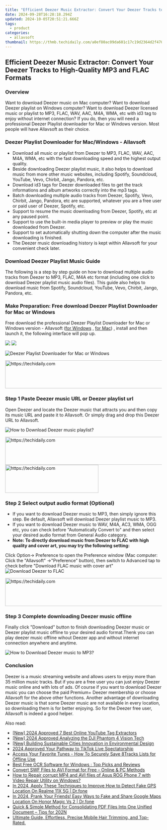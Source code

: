 ```yaml
---
title: "Efficient Deezer Music Extractor: Convert Your Deezer Tracks to High-Quality MP3 and FLAC Formats"
date: 2024-09-28T16:28:18.294Z
updated: 2024-10-05T20:51:21.666Z
tags:
  - product
categories:
  - allavsoft
thumbnail: https://thmb.techidaily.com/a0ef80ac09da601c17c19d2364d2f47007347e6d23f758e0b8878fbb663f8a91.jpg
---
```


## Efficient Deezer Music Extractor: Convert Your Deezer Tracks to High-Quality MP3 and FLAC Formats

### Overview

Want to download Deezer music on Mac computer? Want to download Deezer playlist on Windows computer? Want to download Deezer licensed music or playlist to MP3, FLAC, WAV, AAC, M4A, WMA, etc with id3 tag to enjoy without internet connection? If you do, then you will need a professional Deezer Playlist downloader for Mac or Windows version. Most people will have Allavsoft as their choice.

### Deezer Playlist Downloader for Mac/Windows - Allavsoft

* Download all music or playlist from Deezer to MP3, FLAC, WAV, AAC, M4A, WMA, etc with the fast downloading speed and the highest output quality.
* Beside downloading Deezer playlist music, it also helps to download music from more other music websites, including Spotify, Soundcloud, YouTube, Vevo, Chirbit, Jango, Pandora, etc.
* Download id3 tags for Deezer downloaded files to get the track informations and album artworks correctly into the mp3 tags.
* Batch downloading multiple audio tracks from Deezer, Spotify, Vevo, Chirbit, Jango, Pandora, etc are supported, whatever you are a free user or paid user of Deezer, Spotify, etc.
* Support to resume the music downloading from Deezer, Spotify, etc at any paused point.
* Support to use the built-in media player to preview or play the music downloaded from Deezer.
* Support to set automatically shutting down the computer after the music downloading is finished.
* The Deezer music downloading history is kept within Allavsoft for your convenient check later.

### Download Deezer Playlist Music Guide

The following is a step by step guide on how to download multiple audio tracks from Deezer to MP3, FLAC, M4A etc format (including one click to download Deezer playlist music audio files). This guide also helps to download music from Spotify, Soundcloud, YouTube, Vevo, Chirbit, Jango, Pandora, etc.

### Make Preparation: Free download Deezer Playlist Downloader for Mac or Windows

Free download the professional Deezer Playlist Downloader for Mac or Windows version - Allavsoft ([for Windows](https://tools.techidaily.com/allavsoft/products/) , [for Mac](https://tools.techidaily.com/allavsoft/products/)) , install and then launch it, the following interface will pop up.

[![](https://www.allavsoft.com/how-to/../images/how-to/free-download-win.jpg)](https://tools.techidaily.com/allavsoft/products/) [![](https://www.allavsoft.com/how-to/../images/how-to/free-download-mac.jpg)](https://tools.techidaily.com/allavsoft/products/)

![Deezer Playlist Downloader for Mac or Windows](https://www.allavsoft.com/how-to/../images/allavsoft/screen-shot-600.jpg)

<!-- affiliate ads begin -->
<a href="https://appsumo.8odi.net/c/5597632/2132160/7443" target="_top" id="2132160">
  <img src="//a.impactradius-go.com/display-ad/7443-2132160" border="0" alt="https://techidaily.com" width="600" height="90"/>
</a>
<img height="0" width="0" src="https://appsumo.8odi.net/i/5597632/2132160/7443" style="position:absolute;visibility:hidden;" border="0" />
<!-- affiliate ads end -->

### Step 1 Paste Deezer music URL or Deezer playlist url

Open Deezer and locate the Deezer music that attracts you and then copy its music URL and paste it to Allavsoft. Or simply drag and drop this Deezer URL to Allavsoft.

![How to Download Deezer music playlist?](https://www.allavsoft.com/how-to/../images/how-to/download-rtmp-video/download-rtmp-video.jpg)

<!-- affiliate ads begin -->
<a href="https://appsumo.8odi.net/c/5597632/2123749/7443" target="_top" id="2123749">
  <img src="//a.impactradius-go.com/display-ad/7443-2123749" border="0" alt="https://techidaily.com" width="728" height="90"/>
</a>
<img height="0" width="0" src="https://appsumo.8odi.net/i/5597632/2123749/7443" style="position:absolute;visibility:hidden;" border="0" />
<!-- affiliate ads end -->

<!-- affiliate ads begin -->
<a href="https://aligracehair.sjv.io/c/5597632/2047361/19272" target="_top" id="2047361">
  <img src="//a.impactradius-go.com/display-ad/19272-2047361" border="0" alt="https://techidaily.com" width="300" height="90"/>
</a>
<img height="0" width="0" src="https://aligracehair.sjv.io/i/5597632/2047361/19272" style="position:absolute;visibility:hidden;" border="0" />
<!-- affiliate ads end -->

### Step 2 Select output audio format (Optional)

* If you want to download Deezer music to MP3, then simply ignore this step. Be default, Allavsoft will download Deezer playlist music to MP3.
* If you want to download Deezer music to WAV, M4A, AC3, WMA, OGG etc, you can check before "Automatically Convert to" and then select your desired audio format from General Audio category.
* **Note: To directly download music from Deezer to FLAC with high quality and cover art, you may try the following setting:**

Click Option-> Preference to open the Preference window (Mac computer: Click the "Allavsoft" ->"Preference" button), then switch to Advanced tap to check before "Download FLAC music with cover art" ![Download Deezer to FLAC](https://www.allavsoft.com/how-to/../images/how-to/spotify-to-mp3/spotify-to-flac.jpg)

<!-- affiliate ads begin -->
<a href="https://aligracehair.sjv.io/c/5597632/1934188/19272" target="_top" id="1934188">
  <img src="//a.impactradius-go.com/display-ad/19272-1934188" border="0" alt="https://techidaily.com" width="728" height="90"/>
</a>
<img height="0" width="0" src="https://aligracehair.sjv.io/i/5597632/1934188/19272" style="position:absolute;visibility:hidden;" border="0" />
<!-- affiliate ads end -->

### Step 3 Complete downloading Deezer music offline

Finally click "Download" button to finish downloading Deezer music or Deezer playlist music offline to your desired audio format.Thenk you can play deezer music offline wihout Deezer app and without internet connection anywhere and anytime.

![How to Download Deezer music to MP3?](https://www.allavsoft.com/how-to/../images/how-to/download-deezer-music-to-mp3.jpg)

### Conclusion

Deezer is a music streaming website and allows users to enjoy more than 35 million music tracks. But if you are a free user you can just enjoy Deezer music online and with lots of ads. Of course if you want to download Deezer music you can choose the paid Premium+ Deezer membership or choose Allavsoft for the above other functions. Another advantage of downloading Deezer music is that some Deezer music are not available in every location, so downloading them is for better enjoying. So for the Deezer free user, Allavsoft is indeed a good helper.

<ins class="adsbygoogle"
     style="display:block"
     data-ad-format="autorelaxed"
     data-ad-client="ca-pub-7571918770474297"
     data-ad-slot="1223367746"></ins>

<ins class="adsbygoogle"
     style="display:block"
     data-ad-client="ca-pub-7571918770474297"
     data-ad-slot="8358498916"
     data-ad-format="auto"
     data-full-width-responsive="true"></ins>

<span class="atpl-alsoreadstyle">Also read:</span>
<div><ul>
<li><a href="https://facebook-record-videos.techidaily.com/new-2024-approved-7-best-online-youtube-tag-extractors/"><u>[New] 2024 Approved 7 Best Online YouTube Tag Extractors</u></a></li>
<li><a href="https://fox-blue.techidaily.com/new-2024-approved-analyzing-the-dji-phantom-4-vision-tech/"><u>[New] 2024 Approved Analyzing the DJI Phantom 4 Vision Tech</u></a></li>
<li><a href="https://youtube-data.techidaily.com/uilding-sustainable-cities-innovation-in-environmental-design/"><u>[New] Building Sustainable Cities Innovation in Environmental Design</u></a></li>
<li><a href="https://tiktok-video-files.techidaily.com/2024-approved-your-pathway-to-tiktok-live-spectatorship/"><u>2024 Approved Your Pathway to TikTok Live Spectatorship</u></a></li>
<li><a href="https://win-webster.techidaily.com/access-your-favorite-tunes-how-to-securely-save-8tracks-lists-for-offline-use/"><u>Access Your Favorite Tunes - How To Securely Save 8Tracks Lists for Offline Use</u></a></li>
<li><a href="https://win-webster.techidaily.com/best-free-ocr-software-for-windows-top-picks-and-reviews/"><u>Best Free OCR Software for Windows : Top Picks and Reviews</u></a></li>
<li><a href="https://win-webster.techidaily.com/convert-swf-files-to-avi-format-for-free-online-and-pc-methods/"><u>Convert SWF Files to AVI Format for Free – Online & PC Methods</u></a></li>
<li><a href="https://blog-min.techidaily.com/how-to-repair-corrupt-mp4-and-avi-files-of-asus-rog-phone-7-with-video-repair-utility-on-windows-by-stellar-video-repair-mobile-video-repair/"><u>How to Repair corrupt MP4 and AVI files of Asus ROG Phone 7 with Video Repair Utility on Windows?</u></a></li>
<li><a href="https://fake-location.techidaily.com/in-2024-apply-these-techniques-to-improve-how-to-detect-fake-gps-location-on-realme-11x-5g-drfone-by-drfone-virtual-android/"><u>In 2024, Apply These Techniques to Improve How to Detect Fake GPS Location On Realme 11X 5G | Dr.fone</u></a></li>
<li><a href="https://phone-solutions.techidaily.com/in-2024-prank-your-friends-easy-ways-to-fake-and-share-google-maps-location-on-honor-magic-vs-2-drfone-by-drfone-virtual-android/"><u>In 2024, Prank Your Friends! Easy Ways to Fake and Share Google Maps Location On Honor Magic Vs 2 | Dr.fone</u></a></li>
<li><a href="https://win-webster.techidaily.com/quick-and-simple-method-for-consolidating-pdf-files-into-one-unified-document-tips-for-202n/"><u>Quick & Simple Method for Consolidating PDF Files Into One Unified Document – Tips for 202N</u></a></li>
<li><a href="https://win-webster.techidaily.com/ultimate-guide-effortless-precise-mobile-hair-trimming-and-top-rated/"><u>Ultimate Guide, Effortless, Precise Mobile Hair Trimming, and Top-Rated.</u></a></li>
</ul></div>

